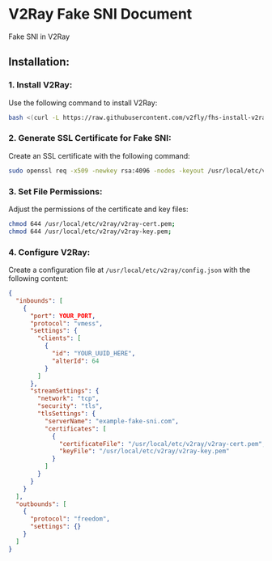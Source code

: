 # V2Ray Fake SNI Document
Fake SNI in V2Ray

## Installation:

### 1. Install V2Ray:
Use the following command to install V2Ray:

```bash
bash <(curl -L https://raw.githubusercontent.com/v2fly/fhs-install-v2ray/master/install-release.sh)
```

### 2. Generate SSL Certificate for Fake SNI:
Create an SSL certificate with the following command:

```bash
sudo openssl req -x509 -newkey rsa:4096 -nodes -keyout /usr/local/etc/v2ray/v2ray-cert.pem -out /usr/local/etc/v2ray/v2ray-cert.pem -days 365 -subj "/CN=example-fake-sni.com"
```

### 3. Set File Permissions:
Adjust the permissions of the certificate and key files:

```bash
chmod 644 /usr/local/etc/v2ray/v2ray-cert.pem;
chmod 644 /usr/local/etc/v2ray/v2ray-key.pem;
```

### 4. Configure V2Ray:
Create a configuration file at `/usr/local/etc/v2ray/config.json` with the following content:

```json
{
  "inbounds": [
    {
      "port": YOUR_PORT,
      "protocol": "vmess",
      "settings": {
        "clients": [
          {
            "id": "YOUR_UUID_HERE",
            "alterId": 64
          }
        ]
      },
      "streamSettings": {
        "network": "tcp",
        "security": "tls",
        "tlsSettings": {
          "serverName": "example-fake-sni.com",
          "certificates": [
            {
              "certificateFile": "/usr/local/etc/v2ray/v2ray-cert.pem",
              "keyFile": "/usr/local/etc/v2ray/v2ray-key.pem"
            }
          ]
        }
      }
    }
  ],
  "outbounds": [
    {
      "protocol": "freedom",
      "settings": {}
    }
  ]
}
```
